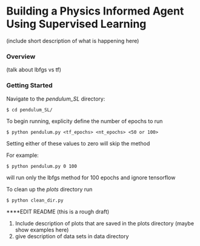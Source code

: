 # Building a Physics Informed Agent Using Supervised Learning
(include short description of what is happening here)
### Overview
(talk about lbfgs vs tf)
### Getting Started

Navigate to the *pendulum_SL* directory:

`$ cd pendulum_SL/`

To begin running, explicity define the number of epochs to run

`$ python pendulum.py <tf_epochs> <nt_epochs> <50 or 100>`

Setting either of these values to zero will skip the method

For example:

`$ python pendulum.py 0 100` 

will run only the lbfgs method for 100 epochs and ignore tensorflow

To clean up the *plots* directory run

`$ python clean_dir.py`

****EDIT README (this is a rough draft)
1. Include description of plots that are saved in the plots directory (maybe show examples here)
2. give description of data sets in data directory


